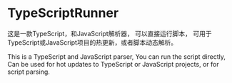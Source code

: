 # TypeScriptRunner

这是一款TypeScript，和JavaScript解析器，
可以直接运行脚本，
可用于TypeScript或JavaScript项目的热更新，或者脚本动态解析。

This is a TypeScript and JavaScript parser,
You can run the script directly,
Can be used for hot updates to TypeScript or JavaScript projects, or for script parsing. 




<script src="dmxts.min.js"></script>
<script>
    console.log('hello');
    dmt.TsCode.Run(`console.log('hello');`, window);
</script>
